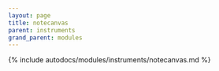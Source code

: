 ```yaml
---
layout: page
title: notecanvas
parent: instruments
grand_parent: modules
---
```


{% include autodocs/modules/instruments/notecanvas.md %}
